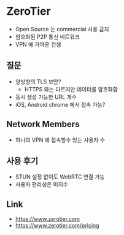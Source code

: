 # ZeroTier
* Open Source 는 commercial 사용 금지
* 암호화된 P2P 통신 네트워크
* VPN 에 가까운 컨셉

## 질문
* 양방향의 TLS 보안?
  * HTTPS 와는 다르지만 데이터를 암호화함
* 동시 생성 가능한 URL 개수
* iOS, Android chrome 에서 접속 가능?

## Network Members
* 하나의 VPN 에 접속할수 있는 사용자 수

## 사용 후기
* STUN 설정 없이도 WebRTC 연결 가능
* 사용자 편리성은 미지수

## Link
* https://www.zerotier.com
* https://www.zerotier.com/pricing
